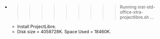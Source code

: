 * >>>>>>>>> Running inst-std-office-xtra-projectlibre.sh ...
  * Install ProjectLibre.
  * Disk size = 4058728K. Space Used = 18460K.

